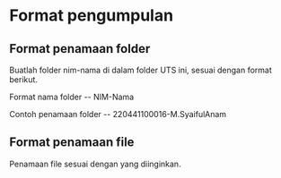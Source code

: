 # Format pengumpulan

## Format penamaan folder

Buatlah folder nim-nama di dalam folder UTS ini, sesuai dengan format berikut.

Format nama folder
-- NIM-Nama

Contoh penamaan folder
-- 220441100016-M.SyaifulAnam

## Format penamaan file

Penamaan file sesuai dengan yang diinginkan.

